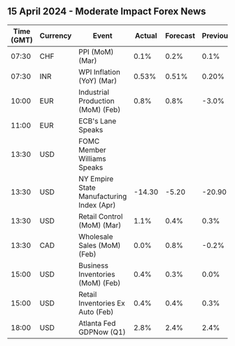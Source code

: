 ## 15 April 2024 - Moderate Impact Forex News

| Time (GMT) | Currency | Event | Actual | Forecast | Previous |
|------|----------|-------|--------|----------|----------|
| 07:30 | CHF | PPI (MoM) (Mar) | 0.1% | 0.2% | 0.1% |
| 07:30 | INR | WPI Inflation (YoY) (Mar) | 0.53% | 0.51% | 0.20% |
| 10:00 | EUR | Industrial Production (MoM) (Feb) | 0.8% | 0.8% | -3.0% |
| 11:00 | EUR | ECB's Lane Speaks |  |  |  |
| 13:30 | USD | FOMC Member Williams Speaks |  |  |  |
| 13:30 | USD | NY Empire State Manufacturing Index (Apr) | -14.30 | -5.20 | -20.90 |
| 13:30 | USD | Retail Control (MoM) (Mar) | 1.1% | 0.4% | 0.3% |
| 13:30 | CAD | Wholesale Sales (MoM) (Feb) | 0.0% | 0.8% | -0.2% |
| 15:00 | USD | Business Inventories (MoM) (Feb) | 0.4% | 0.3% | 0.0% |
| 15:00 | USD | Retail Inventories Ex Auto (Feb) | 0.4% | 0.4% | 0.3% |
| 18:00 | USD | Atlanta Fed GDPNow (Q1) | 2.8% | 2.4% | 2.4% |
